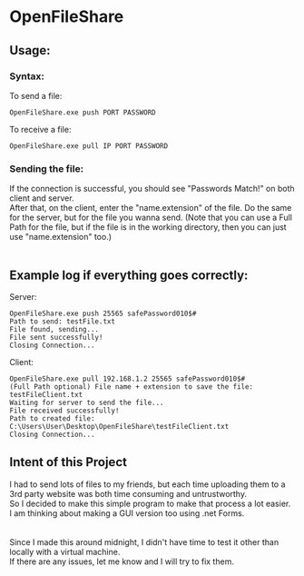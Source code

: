 # OpenFileShare

## Usage: <br>
### Syntax:<br>
To send a file:<br>
```
OpenFileShare.exe push PORT PASSWORD
```
To receive a file:<br>
```
OpenFileShare.exe pull IP PORT PASSWORD
```
### Sending the file:<br> 
If the connection is successful, you should see "Passwords Match!" on both client and server.<br>
After that, on the client, enter the "name.extension" of the file.
Do the same for the server, but for the file you wanna send. (Note that you can use a Full Path for the file, but if the file is in the working directory, then you can just use "name.extension" too.)
<br></br>

## Example log if everything goes correctly: <br>
Server:<br>
```
OpenFileShare.exe push 25565 safePassword010$#
Path to send: testFile.txt
File found, sending...
File sent successfully!
Closing Connection...
```
Client:<br>
```
OpenFileShare.exe pull 192.168.1.2 25565 safePassword010$#
(Full Path optional) File name + extension to save the file: testFileClient.txt
Waiting for server to send the file...
File received successfully!
Path to created file: C:\Users\User\Desktop\OpenFileShare\testFileClient.txt
Closing Connection...
```

## Intent of this Project <br>
I had to send lots of files to my friends, but each time uploading them to a 3rd party website was both time consuming and untrustworthy.<br>
So I decided to make this simple program to make that process a lot easier.<br>
I am thinking about making a GUI version too using .net Forms. <br>
<br></br>
Since I made this around midnight, I didn't have time to test it other than locally with a virtual machine.<br>
If there are any issues, let me know and I will try to fix them.
